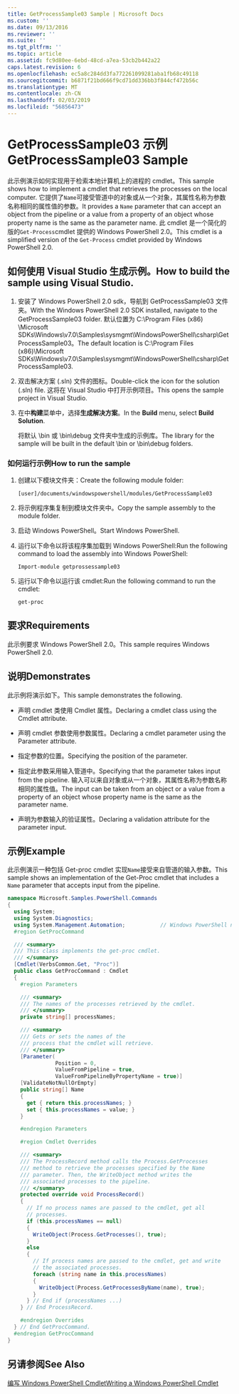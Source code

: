 ```yaml
---
title: GetProcessSample03 Sample | Microsoft Docs
ms.custom: ''
ms.date: 09/13/2016
ms.reviewer: ''
ms.suite: ''
ms.tgt_pltfrm: ''
ms.topic: article
ms.assetid: fc9d80ee-6ebd-48cd-a7ea-53cb2b442a22
caps.latest.revision: 6
ms.openlocfilehash: ec5a8c284dd3fa772261099281aba1fb68c49118
ms.sourcegitcommit: b6871f21bd666f9cd71dd336bb3f844cf472b56c
ms.translationtype: MT
ms.contentlocale: zh-CN
ms.lasthandoff: 02/03/2019
ms.locfileid: "56856473"
---
```

# <a name="getprocesssample03-sample"></a><span data-ttu-id="8fa10-102">GetProcessSample03 示例</span><span class="sxs-lookup"><span data-stu-id="8fa10-102">GetProcessSample03 Sample</span></span>

<span data-ttu-id="8fa10-103">此示例演示如何实现用于检索本地计算机上的进程的 cmdlet。</span><span class="sxs-lookup"><span data-stu-id="8fa10-103">This sample shows how to implement a cmdlet that retrieves the processes on the local computer.</span></span> <span data-ttu-id="8fa10-104">它提供了`Name`可接受管道中的对象或从一个对象，其属性名称为参数名称相同的属性值的参数。</span><span class="sxs-lookup"><span data-stu-id="8fa10-104">It provides a `Name` parameter that can accept an object from the pipeline or a value from a property of an object whose property name is the same as the parameter name.</span></span> <span data-ttu-id="8fa10-105">此 cmdlet 是一个简化的版的`Get-Process`cmdlet 提供的 Windows PowerShell 2.0。</span><span class="sxs-lookup"><span data-stu-id="8fa10-105">This cmdlet is a simplified version of the `Get-Process` cmdlet provided by Windows PowerShell 2.0.</span></span>

## <a name="how-to-build-the-sample-using-visual-studio"></a><span data-ttu-id="8fa10-106">如何使用 Visual Studio 生成示例。</span><span class="sxs-lookup"><span data-stu-id="8fa10-106">How to build the sample using Visual Studio.</span></span>

1. <span data-ttu-id="8fa10-107">安装了 Windows PowerShell 2.0 sdk，导航到 GetProcessSample03 文件夹。</span><span class="sxs-lookup"><span data-stu-id="8fa10-107">With the Windows PowerShell 2.0 SDK installed, navigate to the GetProcessSample03 folder.</span></span> <span data-ttu-id="8fa10-108">默认位置为 C:\Program Files (x86) \Microsoft SDKs\Windows\v7.0\Samples\sysmgmt\WindowsPowerShell\csharp\GetProcessSample03。</span><span class="sxs-lookup"><span data-stu-id="8fa10-108">The default location is C:\Program Files (x86)\Microsoft SDKs\Windows\v7.0\Samples\sysmgmt\WindowsPowerShell\csharp\GetProcessSample03.</span></span>

2. <span data-ttu-id="8fa10-109">双击解决方案 (.sln) 文件的图标。</span><span class="sxs-lookup"><span data-stu-id="8fa10-109">Double-click the icon for the solution (.sln) file.</span></span> <span data-ttu-id="8fa10-110">这将在 Visual Studio 中打开示例项目。</span><span class="sxs-lookup"><span data-stu-id="8fa10-110">This opens the sample project in Visual Studio.</span></span>

3. <span data-ttu-id="8fa10-111">在中**构建**菜单中，选择**生成解决方案**。</span><span class="sxs-lookup"><span data-stu-id="8fa10-111">In the **Build** menu, select **Build Solution**.</span></span>

    <span data-ttu-id="8fa10-112">将默认 \bin 或 \bin\debug 文件夹中生成的示例库。</span><span class="sxs-lookup"><span data-stu-id="8fa10-112">The library for the sample will be built in the default \bin or \bin\debug folders.</span></span>

### <a name="how-to-run-the-sample"></a><span data-ttu-id="8fa10-113">如何运行示例</span><span class="sxs-lookup"><span data-stu-id="8fa10-113">How to run the sample</span></span>

1. <span data-ttu-id="8fa10-114">创建以下模块文件夹：</span><span class="sxs-lookup"><span data-stu-id="8fa10-114">Create the following module folder:</span></span>

    `[user]/documents/windowspowershell/modules/GetProcessSample03`

2. <span data-ttu-id="8fa10-115">将示例程序集复制到模块文件夹中。</span><span class="sxs-lookup"><span data-stu-id="8fa10-115">Copy the sample assembly to the module folder.</span></span>

3. <span data-ttu-id="8fa10-116">启动 Windows PowerShell。</span><span class="sxs-lookup"><span data-stu-id="8fa10-116">Start Windows PowerShell.</span></span>

4. <span data-ttu-id="8fa10-117">运行以下命令以将该程序集加载到 Windows PowerShell:</span><span class="sxs-lookup"><span data-stu-id="8fa10-117">Run the following command to load the assembly into Windows PowerShell:</span></span>

    `Import-module getprossessample03`

5. <span data-ttu-id="8fa10-118">运行以下命令以运行该 cmdlet:</span><span class="sxs-lookup"><span data-stu-id="8fa10-118">Run the following command to run the cmdlet:</span></span>

    `get-proc`

## <a name="requirements"></a><span data-ttu-id="8fa10-119">要求</span><span class="sxs-lookup"><span data-stu-id="8fa10-119">Requirements</span></span>

<span data-ttu-id="8fa10-120">此示例要求 Windows PowerShell 2.0。</span><span class="sxs-lookup"><span data-stu-id="8fa10-120">This sample requires Windows PowerShell 2.0.</span></span>

## <a name="demonstrates"></a><span data-ttu-id="8fa10-121">说明</span><span class="sxs-lookup"><span data-stu-id="8fa10-121">Demonstrates</span></span>

<span data-ttu-id="8fa10-122">此示例将演示如下。</span><span class="sxs-lookup"><span data-stu-id="8fa10-122">This sample demonstrates the following.</span></span>

- <span data-ttu-id="8fa10-123">声明 cmdlet 类使用 Cmdlet 属性。</span><span class="sxs-lookup"><span data-stu-id="8fa10-123">Declaring a cmdlet class using the Cmdlet attribute.</span></span>

- <span data-ttu-id="8fa10-124">声明 cmdlet 参数使用参数属性。</span><span class="sxs-lookup"><span data-stu-id="8fa10-124">Declaring a cmdlet parameter using the Parameter attribute.</span></span>

- <span data-ttu-id="8fa10-125">指定参数的位置。</span><span class="sxs-lookup"><span data-stu-id="8fa10-125">Specifying the position of the parameter.</span></span>

- <span data-ttu-id="8fa10-126">指定此参数采用输入管道中。</span><span class="sxs-lookup"><span data-stu-id="8fa10-126">Specifying that the parameter takes input from the pipeline.</span></span> <span data-ttu-id="8fa10-127">输入可以来自对象或从一个对象，其属性名称为参数名称相同的属性值。</span><span class="sxs-lookup"><span data-stu-id="8fa10-127">The input can be taken from an object or a value from a property of an object whose property name is the same as the parameter name.</span></span>

- <span data-ttu-id="8fa10-128">声明为参数输入的验证属性。</span><span class="sxs-lookup"><span data-stu-id="8fa10-128">Declaring a validation attribute for the parameter input.</span></span>

## <a name="example"></a><span data-ttu-id="8fa10-129">示例</span><span class="sxs-lookup"><span data-stu-id="8fa10-129">Example</span></span>

<span data-ttu-id="8fa10-130">此示例演示一种包括 Get-proc cmdlet 实现`Name`接受来自管道的输入参数。</span><span class="sxs-lookup"><span data-stu-id="8fa10-130">This sample shows an implementation of the Get-Proc cmdlet that includes a `Name` parameter that accepts input from the pipeline.</span></span>

```csharp
namespace Microsoft.Samples.PowerShell.Commands
{
  using System;
  using System.Diagnostics;
  using System.Management.Automation;           // Windows PowerShell namespace
  #region GetProcCommand

  /// <summary>
  /// This class implements the get-proc cmdlet.
  /// </summary>
  [Cmdlet(VerbsCommon.Get, "Proc")]
  public class GetProcCommand : Cmdlet
  {
    #region Parameters

    /// <summary>
    /// The names of the processes retrieved by the cmdlet.
    /// </summary>
    private string[] processNames;

    /// <summary>
    /// Gets or sets the names of the
    /// process that the cmdlet will retrieve.
    /// </summary>
    [Parameter(
               Position = 0,
               ValueFromPipeline = true,
               ValueFromPipelineByPropertyName = true)]
    [ValidateNotNullOrEmpty]
    public string[] Name
    {
      get { return this.processNames; }
      set { this.processNames = value; }
    }

    #endregion Parameters

    #region Cmdlet Overrides

    /// <summary>
    /// The ProcessRecord method calls the Process.GetProcesses
    /// method to retrieve the processes specified by the Name
    /// parameter. Then, the WriteObject method writes the
    /// associated processes to the pipeline.
    /// </summary>
    protected override void ProcessRecord()
    {
      // If no process names are passed to the cmdlet, get all
      // processes.
      if (this.processNames == null)
      {
        WriteObject(Process.GetProcesses(), true);
      }
      else
      {
        // If process names are passed to the cmdlet, get and write
        // the associated processes.
        foreach (string name in this.processNames)
        {
          WriteObject(Process.GetProcessesByName(name), true);
        }
      } // End if (processNames ...)
    } // End ProcessRecord.

    #endregion Overrides
  } // End GetProcCommand.
  #endregion GetProcCommand
}
```

## <a name="see-also"></a><span data-ttu-id="8fa10-131">另请参阅</span><span class="sxs-lookup"><span data-stu-id="8fa10-131">See Also</span></span>

[<span data-ttu-id="8fa10-132">编写 Windows PowerShell Cmdlet</span><span class="sxs-lookup"><span data-stu-id="8fa10-132">Writing a Windows PowerShell Cmdlet</span></span>](./writing-a-windows-powershell-cmdlet.md)
